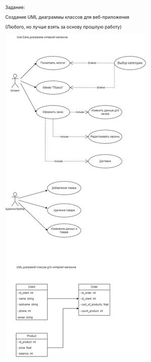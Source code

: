 Задание: 

Создание UML диаграммы классов для веб-приложения 

(Любого, но лучше взять за основу прошлую работу)

![](USE_UML.jpg)



